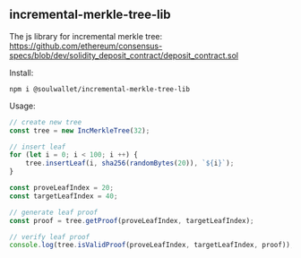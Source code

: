 ## incremental-merkle-tree-lib

The js library for incremental merkle tree: https://github.com/ethereum/consensus-specs/blob/dev/solidity_deposit_contract/deposit_contract.sol

Install:

```
npm i @soulwallet/incremental-merkle-tree-lib
```

Usage:

```ts
// create new tree
const tree = new IncMerkleTree(32);

// insert leaf
for (let i = 0; i < 100; i ++) {
    tree.insertLeaf(i, sha256(randomBytes(20)), `${i}`);
}

const proveLeafIndex = 20;
const targetLeafIndex = 40;

// generate leaf proof
const proof = tree.getProof(proveLeafIndex, targetLeafIndex);

// verify leaf proof
console.log(tree.isValidProof(proveLeafIndex, targetLeafIndex, proof));
```